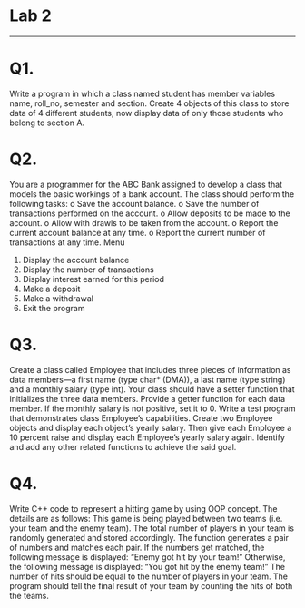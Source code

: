 # Lab 2
------------------------------------------------------------------------------

# Q1.
Write a program in which a class named student has member variables name, roll_no,
semester and section. Create 4 objects of this class to store data of 4 different students,
now display data of only those students who belong to section A.

# Q2.
 You are a programmer for the ABC Bank assigned to develop a class that models the basic
workings of a bank account. The class should perform the following tasks:
o Save the account balance.
o Save the number of transactions performed on the account.
o Allow deposits to be made to the account.
o Allow with drawls to be taken from the account.
o Report the current account balance at any time.
o Report the current number of transactions at any time.
Menu
1. Display the account balance
2. Display the number of transactions
3. Display interest earned for this period
4. Make a deposit
5. Make a withdrawal
6. Exit the program

# Q3.
Create a class called Employee that includes three pieces of information as data
members—a first name (type char* (DMA)), a last name (type string) and a monthly salary
(type int). Your class should have a setter function that initializes the three data members.
Provide a getter function for each data member. If the monthly salary is not positive, set it
to 0. Write a test program that demonstrates class Employee’s capabilities. Create two
Employee objects and display each object’s yearly salary. Then give each Employee a 10
percent raise and display each Employee’s yearly salary again. Identify and add any other
related functions to achieve the said goal.

# Q4.
Write C++ code to represent a hitting game by using OOP concept. The details are as
follows: This game is being played between two teams (i.e. your team and the enemy
team). The total number of players in your team is randomly generated and stored
accordingly. The function generates a pair of numbers and matches each pair. If the
numbers get matched, the following message is displayed: “Enemy got hit by your team!”
Otherwise, the following message is displayed: “You got hit by the enemy team!” The
number of hits should be equal to the number of players in your team. The program should
tell the final result of your team by counting the hits of both the teams.


